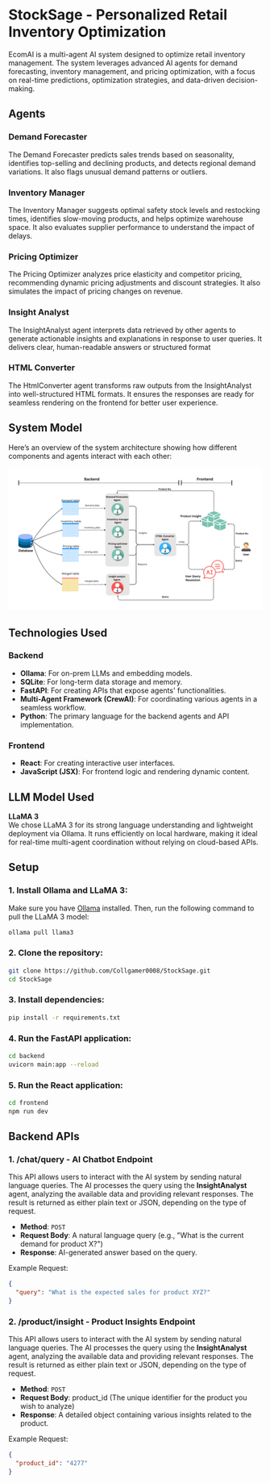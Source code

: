 # StockSage - Personalized Retail Inventory Optimization

EcomAI is a multi-agent AI system designed to optimize retail inventory management. The system leverages advanced AI agents for demand forecasting, inventory management, and pricing optimization, with a focus on real-time predictions, optimization strategies, and data-driven decision-making.

## Agents

### Demand Forecaster
The Demand Forecaster predicts sales trends based on seasonality, identifies top-selling and declining products, and detects regional demand variations. It also flags unusual demand patterns or outliers.

### Inventory Manager
The Inventory Manager suggests optimal safety stock levels and restocking times, identifies slow-moving products, and helps optimize warehouse space. It also evaluates supplier performance to understand the impact of delays.

### Pricing Optimizer
The Pricing Optimizer analyzes price elasticity and competitor pricing, recommending dynamic pricing adjustments and discount strategies. It also simulates the impact of pricing changes on revenue.

### Insight Analyst
The InsightAnalyst agent interprets data retrieved by other agents to generate actionable insights and explanations in response to user queries. It delivers clear, human-readable answers or structured format

### HTML Converter
The HtmlConverter agent transforms raw outputs from the InsightAnalyst into well-structured HTML formats. It ensures the responses are ready for seamless rendering on the frontend for better user experience.

## System Model

Here’s an overview of the system architecture showing how different components and agents interact with each other:

![System Model](stocksage_system_model.png)

## Technologies Used

### Backend
- **Ollama**: For on-prem LLMs and embedding models.
- **SQLite**: For long-term data storage and memory.
- **FastAPI**: For creating APIs that expose agents' functionalities.
- **Multi-Agent Framework (CrewAI)**: For coordinating various agents in a seamless workflow.
- **Python**: The primary language for the backend agents and API implementation.

### Frontend
- **React**: For creating interactive user interfaces.
- **JavaScript (JSX)**: For frontend logic and rendering dynamic content.

## LLM Model Used
**LLaMA 3**  
We chose LLaMA 3 for its strong language understanding and lightweight deployment via Ollama. It runs efficiently on local hardware, making it ideal for real-time multi-agent coordination without relying on cloud-based APIs.

## Setup
### 1. Install Ollama and LLaMA 3:
Make sure you have [Ollama](https://ollama.com/download) installed. Then, run the following command to pull the LLaMA 3 model:

```bash
ollama pull llama3
```

### 2. Clone the repository:
```bash
git clone https://github.com/Collgamer0008/StockSage.git
cd StockSage
```

### 3. Install dependencies:
```bash
pip install -r requirements.txt
```
### 4. Run the FastAPI application:
```bash
cd backend
uvicorn main:app --reload
```

### 5. Run the React application:
```bash
cd frontend 
npm run dev
```
## Backend APIs

### 1. **/chat/query** - AI Chatbot Endpoint
This API allows users to interact with the AI system by sending natural language queries. The AI processes the query using the **InsightAnalyst** agent, analyzing the available data and providing relevant responses. The result is returned as either plain text or JSON, depending on the type of request.

- **Method**: `POST`
- **Request Body**: A natural language query (e.g., "What is the current demand for product X?")
- **Response**: AI-generated answer based on the query.

Example Request:
```json
{
  "query": "What is the expected sales for product XYZ?"
}
```
### 2. **/product/insight** - Product Insights Endpoint
This API allows users to interact with the AI system by sending natural language queries. The AI processes the query using the **InsightAnalyst** agent, analyzing the available data and providing relevant responses. The result is returned as either plain text or JSON, depending on the type of request.

- **Method**: `POST`
- **Request Body**: product_id (The unique identifier for the product you wish to analyze)
- **Response**: A detailed object containing various insights related to the product.

Example Request:
```json
{
  "product_id": "4277"
}
```

